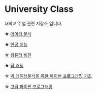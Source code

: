 # University Class
대학교 수업 관련 저장소 입니다.

★ [데이터 분석](https://github.com/hiisk/University-Class/tree/main/Data_Analysis)

★ [인공 지능](https://github.com/hiisk/University-Class/tree/main/Artificial_Intelligence)

☆ [컴퓨터 비젼](https://github.com/hiisk/University-Class/tree/main/Computer_Vision)

★ [딥 러닝](https://github.com/hiisk/University-Class/tree/main/Deep_Learning)

☆ [빅 데이터분석을 위한 파이썬 프로그래밍 기초](https://github.com/hiisk/University-Class/tree/main/Python_Programming_Foundation_for_Big_Data_Analysis)

☆ [고급 파이썬 프로그래밍](https://github.com/hiisk/University-Class/tree/main/Advanced_Python_Programming)

